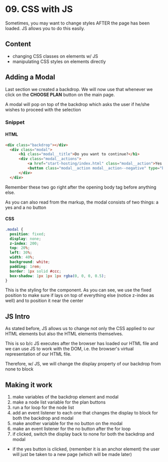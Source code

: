 # 09. CSS with JS

Sometimes, you may want to change styles AFTER the page has been loaded. JS allows you to do this easily. 

## Content 

- changing CSS classes on elements w/ JS 
- manipulating CSS styles on elements directly 

## Adding a Modal 

Last section we created a backdrop. We will now use that whenever we click on the **CHOOSE PLAN** button on the main page. 

A modal will pop on top of the backdrop which asks the user if he/she wishes to proceed with the selection 

### Snippet 

#### HTML 
```html
<div class="backdrop"></div>
  <div class="modal">
      <h1 class="modal__title">Do you want to continue?</h1>
      <div class="modal__actions">
          <a href="start-hosting/index.html" class="modal__action">Yes!</a>
          <button class="modal__action modal__action--negative" type="button">No!</button>
      </div>
  </div>
```

Remember these two go right after the opening body tag before anything else. 

As you can also read from the markup, the modal consists of two things: a yes and a no button 

#### CSS
```css
.modal {
  position: fixed;
  display: none;
  z-index: 200;
  top: 20%;
  left: 30%;
  width: 40%;
  background: white;
  padding: 1rem;
  border: 1px solid #ccc;
  box-shadow: 1px 1px 1px rgba(0, 0, 0, 0.5);
}
```

This is the styling for the component. As you can see, we use the fixed position to make sure if lays on top of everything else (notice z-index as well) and to position it near the center 

## JS Intro 

As stated before, JS allows us to change not only the CSS applied to our HTML elements but also the HTML elements themselves. 

This is so b/c JS executes after the browser has loaded our HTML file and we can use JS to work with the DOM, i.e. the browser's virtual representation of our HTML file. 

Therefore, w/ JS, we will change the display property of our backdrop from none to block

## Making it work 

1. make variables of the backdrop element and modal 
2. make a node list variable for the plan buttons 
3. run a for loop for the node list 
4. add an event listener to each one that changes the display to block for both the backdrop and modal 
5. make another variable for the no button on the modal 
6. make an event listener for the no button after the for loop
7. if clicked, switch the display back to none for both the backdrop and modal 
  - if the yes button is clicked, (remember it is an anchor element) the user will just be taken to a new page (which will be made later) 
